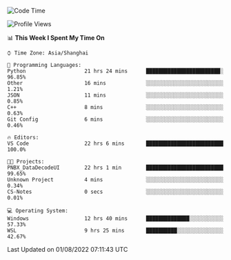 <!--START_SECTION:waka-->
![Code Time](http://img.shields.io/badge/Code%20Time-182%20hrs%2017%20mins-blue)

![Profile Views](http://img.shields.io/badge/Profile%20Views-1-blue)

📊 **This Week I Spent My Time On** 

```text
⌚︎ Time Zone: Asia/Shanghai

💬 Programming Languages: 
Python                   21 hrs 24 mins      ████████████████████████░   96.85% 
Other                    16 mins             ░░░░░░░░░░░░░░░░░░░░░░░░░   1.21% 
JSON                     11 mins             ░░░░░░░░░░░░░░░░░░░░░░░░░   0.85% 
C++                      8 mins              ░░░░░░░░░░░░░░░░░░░░░░░░░   0.63% 
Git Config               6 mins              ░░░░░░░░░░░░░░░░░░░░░░░░░   0.46%

🔥 Editors: 
VS Code                  22 hrs 6 mins       █████████████████████████   100.0%

🐱‍💻 Projects: 
PNBX_DataDecodeUI        22 hrs 1 min        █████████████████████████   99.65% 
Unknown Project          4 mins              ░░░░░░░░░░░░░░░░░░░░░░░░░   0.34% 
CS-Notes                 0 secs              ░░░░░░░░░░░░░░░░░░░░░░░░░   0.01%

💻 Operating System: 
Windows                  12 hrs 40 mins      ██████████████░░░░░░░░░░░   57.33% 
WSL                      9 hrs 25 mins       ██████████░░░░░░░░░░░░░░░   42.67%

```


 Last Updated on 01/08/2022 07:11:43 UTC
<!--END_SECTION:waka-->